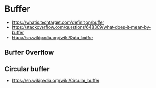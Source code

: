 # Buffer

- https://whatis.techtarget.com/definition/buffer
- https://stackoverflow.com/questions/648309/what-does-it-mean-by-buffer
- https://en.wikipedia.org/wiki/Data_buffer

## Buffer Overflow

## Circular buffer

- https://en.wikipedia.org/wiki/Circular_buffer
